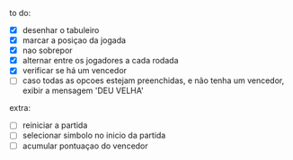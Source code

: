 to do:

- [x] desenhar o tabuleiro
- [x] marcar a posiçao da jogada
- [x] nao sobrepor
- [x] alternar entre os jogadores a cada rodada
- [x] verificar se há um vencedor
- [ ] caso todas as opcoes estejam preenchidas, e não tenha um vencedor, exibir a mensagem 'DEU VELHA'

extra:

- [ ] reiniciar a partida
- [ ] selecionar simbolo no inicio da partida
- [ ] acumular pontuaçao do vencedor
